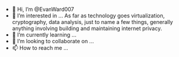 - 👋 Hi, I’m @EvanWard007
- 👀 I’m interested in ... As far as technology goes virtualization, cryptography, data analysis, just to name a few things, generally anything involving building and maintaining internet privacy. 
- 🌱 I’m currently learning ...
- 💞️ I’m looking to collaborate on ...
- 📫 How to reach me ...

<!---
EvanWard007/EvanWard007 is a ✨ special ✨ repository because its `README.md` (this file) appears on your GitHub profile.
You can click the Preview link to take a look at your changes.
--->
